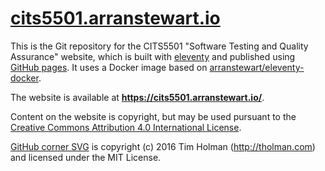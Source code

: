 
# [cits5501.arranstewart.io][site]

[site]: https://cits5501.arranstewart.io/

This is the Git repository for the CITS5501 "Software Testing and Quality Assurance"
website, which is built with [eleventy][eleventy] and published using
[GitHub pages][gh-pages]. It uses a Docker image based on
[arranstewart/eleventy-docker](https://github.com/arranstewart/eleventy-docker).

[gh-pages]: https://pages.github.com

The website is available at **<https://cits5501.arranstewart.io/>**.

Content on the website is copyright, but may be used pursuant to the
<a rel='license' href='https://creativecommons.org/licenses/by/4.0/'>Creative Commons Attribution 4.0 International License</a>.

[eleventy]: https://www.11ty.dev

[GitHub corner SVG][github-corner] is copyright (c) 2016 Tim Holman (http://tholman.com) and
licensed under the MIT License.

[github-corner]: https://github.com/tholman/github-corners
